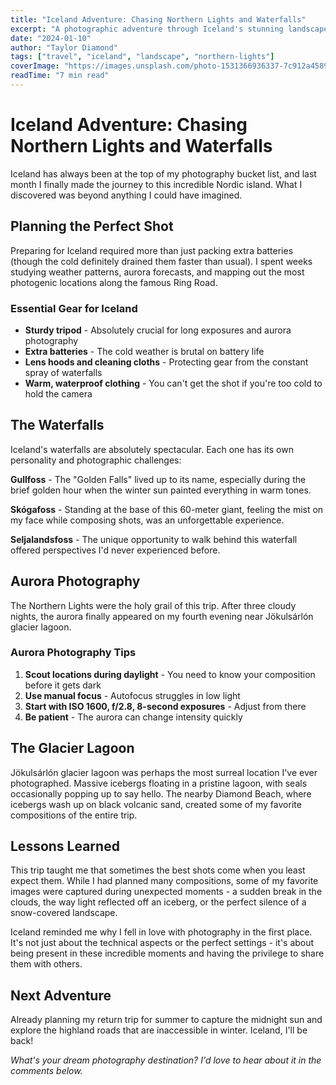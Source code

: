 ```yaml
---
title: "Iceland Adventure: Chasing Northern Lights and Waterfalls"
excerpt: "A photographic adventure through Iceland's stunning landscapes, from the famous Ring Road to the elusive Northern Lights."
date: "2024-01-10"
author: "Taylor Diamond"
tags: ["travel", "iceland", "landscape", "northern-lights"]
coverImage: "https://images.unsplash.com/photo-1531366936337-7c912a4589a7?w=800&h=400&fit=crop"
readTime: "7 min read"
---
```


# Iceland Adventure: Chasing Northern Lights and Waterfalls

Iceland has always been at the top of my photography bucket list, and last month I finally made the journey to this incredible Nordic island. What I discovered was beyond anything I could have imagined.

## Planning the Perfect Shot

Preparing for Iceland required more than just packing extra batteries (though the cold definitely drained them faster than usual). I spent weeks studying weather patterns, aurora forecasts, and mapping out the most photogenic locations along the famous Ring Road.

### Essential Gear for Iceland

- **Sturdy tripod** - Absolutely crucial for long exposures and aurora photography
- **Extra batteries** - The cold weather is brutal on battery life
- **Lens hoods and cleaning cloths** - Protecting gear from the constant spray of waterfalls
- **Warm, waterproof clothing** - You can't get the shot if you're too cold to hold the camera

## The Waterfalls

Iceland's waterfalls are absolutely spectacular. Each one has its own personality and photographic challenges:

**Gullfoss** - The "Golden Falls" lived up to its name, especially during the brief golden hour when the winter sun painted everything in warm tones.

**Skógafoss** - Standing at the base of this 60-meter giant, feeling the mist on my face while composing shots, was an unforgettable experience.

**Seljalandsfoss** - The unique opportunity to walk behind this waterfall offered perspectives I'd never experienced before.

## Aurora Photography

The Northern Lights were the holy grail of this trip. After three cloudy nights, the aurora finally appeared on my fourth evening near Jökulsárlón glacier lagoon.

### Aurora Photography Tips

1. **Scout locations during daylight** - You need to know your composition before it gets dark
2. **Use manual focus** - Autofocus struggles in low light
3. **Start with ISO 1600, f/2.8, 8-second exposures** - Adjust from there
4. **Be patient** - The aurora can change intensity quickly

## The Glacier Lagoon

Jökulsárlón glacier lagoon was perhaps the most surreal location I've ever photographed. Massive icebergs floating in a pristine lagoon, with seals occasionally popping up to say hello. The nearby Diamond Beach, where icebergs wash up on black volcanic sand, created some of my favorite compositions of the entire trip.

## Lessons Learned

This trip taught me that sometimes the best shots come when you least expect them. While I had planned many compositions, some of my favorite images were captured during unexpected moments - a sudden break in the clouds, the way light reflected off an iceberg, or the perfect silence of a snow-covered landscape.

Iceland reminded me why I fell in love with photography in the first place. It's not just about the technical aspects or the perfect settings - it's about being present in these incredible moments and having the privilege to share them with others.

## Next Adventure

Already planning my return trip for summer to capture the midnight sun and explore the highland roads that are inaccessible in winter. Iceland, I'll be back!

*What's your dream photography destination? I'd love to hear about it in the comments below.*